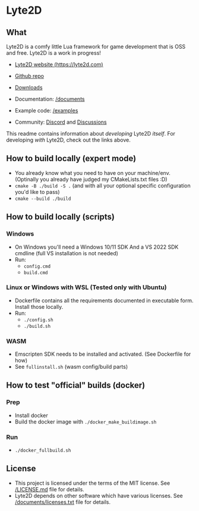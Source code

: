 # Lyte2D

## What

Lyte2D is a comfy little Lua framework for game development that is OSS and free. Lyte2D is a work in progress!

- [Lyte2D website (https://lyte2d.com)](https://lyte2d.com)
- [Github repo](https://github.com/lyte2d/lyte2d)
- [Downloads](https://github.com/lyte2d/lyte2d/releases)


- Documentation: [/documents](/documents)
- Example code: [/examples](/examples)

- Community: [Discord](https://discord.gg/BKPfQrCaNU) and [Discussions](https://github.com/lyte2d/lyte2d/discussions)

This readme contains information about _developing_ Lyte2D _itself_. For developing _with_ Lyte2D, check out the links above.

## How to build locally (expert mode)

- You already know what you need to have on your machine/env. (Optinally you already have judged my CMakeLists.txt files :D)
- `cmake -B ./build -S .` (and with all your optional specific configuration you'd like to pass)
- `cmake --build ./build`

## How to build locally (scripts)

### Windows
- On Windows you'll need a Windows 10/11 SDK And a VS 2022 SDK cmdline (full VS installation is not needed)
- Run:
  - `config.cmd`
  - `build.cmd`

### Linux or Windows with WSL (Tested only with Ubuntu)
- Dockerfile contains all the requirements documented in executable form. Install those locally.
- Run:
  - `./config.sh`
  - `./build.sh`

### WASM
- Emscripten SDK needs to be installed and activated. (See Dockerfile for how)
- See `fullinstall.sh` (wasm config/build parts)

## How to test "official" builds (docker)

### Prep
- Install docker
- Build the docker image with `./docker_make_buildimage.sh`

### Run
- `./docker_fullbuild.sh`

## License

- This project is licensed under the terms of the MIT license. See [/LICENSE.md](/LICENSE.md) file for details.
- Lyte2D depends on other software which have various licenses. See [/documents/licenses.txt](/documents/licenses.txt) file for details.

